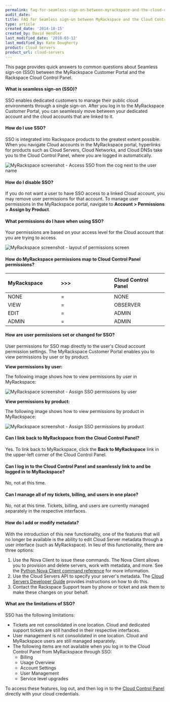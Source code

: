 ```yaml
---
permalink: faq-for-seamless-sign-on-between-myrackspace-and-the-cloud-control-panel/
audit_date:
title: FAQ for Seamless sign-on between MyRackspace and the Cloud Control Panel
type: article
created_date: '2014-10-15'
created_by: David Hendler
last_modified_date: '2018-03-12'
last_modified_by: Kate Dougherty
product: Cloud Servers
product_url: cloud-servers
---
```


This page provides quick answers to common questions about Seamless sign-on
(SSO) between the MyRackspace Customer Portal and the Rackspace Cloud Control
Panel.

#### What is seamless sign-on (SSO)?

SSO enables dedicated customers to manage their public cloud
environments through a single sign-on. After you log in
to the MyRackspace Customer Portal, you can seamlessly move between your
dedicated account and the cloud accounts that are linked to it.

#### How do I use SSO?

SSO is integrated into Rackspace products to the greatest extent possible. When you navigate Cloud accounts in the MyRackspace portal, hyperlinks for
products such as Cloud Servers, Cloud Networks, and Cloud DNSs take you
to the Cloud Control Panel, where you are logged in automatically.

<img src="{% asset_path cloud-servers/faq-for-seamless-sign-on-between-myrackspace-and-the-cloud-control-panel/sso_howto_use.png %}" alt="MyRackspace screenshot - Access SSO from the cog next to the user name" />

#### How do I disable SSO?

If you do not want a user to have SSO access to a linked Cloud account, you may remove user permissions for that account. To manage user permissions
in the MyRackspace portal, navigate to **Account > Permissions >
Assign by Product**.

#### What permissions do I have when using SSO?

Your permissions are based on your access level for the Cloud account that you are trying to access.

<img src="{% asset_path cloud-servers/faq-for-seamless-sign-on-between-myrackspace-and-the-cloud-control-panel/sso_permissions_layout.png %}" alt="MyRackspace screenshot - layout of permissions screen" />

#### How do MyRackspace permissions map to Cloud Control Panel permissions?

<table>
<colgroup>
<col width="33%" />
<col width="33%" />
<col width="33%" />
</colgroup>
<thead>
<tr class="header">
<th align="left"><div class="tablesorter-header-inner">
<div class="tablesorter-header-inner">
<p> MyRackspace</p>
</div>
</div></th>
<th align="left"><div class="tablesorter-header-inner">
<div class="tablesorter-header-inner">
 &gt;&gt;&gt;
</div>
</div></th>
<th align="left"><div class="tablesorter-header-inner">
<div class="tablesorter-header-inner">
 Cloud Control Panel
</div>
</div></th>
</tr>
</thead>
<tbody>
<tr class="odd">
<td align="left"> NONE</td>
<td align="left"> =</td>
<td align="left"> NONE</td>
</tr>
<tr class="even">
<td align="left"> VIEW</td>
<td align="left"> =</td>
<td align="left">OBSERVER</td>
</tr>
<tr class="odd">
<td align="left"> EDIT</td>
<td align="left"> =</td>
<td align="left"> ADMIN</td>
</tr>
<tr class="even">
<td align="left">ADMIN</td>
<td align="left">=</td>
<td align="left">ADMIN</td>
</tr>
</tbody>
</table>

#### How are user permissions set or changed for SSO?

User permissions for SSO map directly to the user's Cloud
account permission settings. The MyRackspace Customer Portal enables you to view permissions by user or by product.

**View permissions by user:**

The following image shows how to view permissions by user in MyRackspace:

<img src="{% asset_path cloud-servers/faq-for-seamless-sign-on-between-myrackspace-and-the-cloud-control-panel/sso_permissions_by_user.png %}" alt="MyRackspace screenshot - Assign SSO permissions by user" />

**View permissions by product:**

The following image shows how to view permissions by product in MyRackspace:

<img src="{% asset_path cloud-servers/faq-for-seamless-sign-on-between-myrackspace-and-the-cloud-control-panel/sso_permission_by_product.png %}" alt="MyRackspace screenshot - Assign SSO permissions by product" />

#### Can I link back to MyRackspace from the Cloud Control Panel?

Yes. To link back to MyRackspace, click the **Back to MyRackspace** link in the upper-left corner of the Cloud Control Panel.

#### Can I log in to the Cloud Control Panel and seamlessly link to and be logged in to MyRackspace?

No, not at this time.

#### Can I manage all of my tickets, billing, and users in one place?

No, not at this time. Tickets, billing, and users are currently managed
separately in the respective interfaces.

#### How do I add or modify metadata?

With the introduction of this new functionality, one of the features
that will no longer be available is the ability to edit Cloud Server
metadata through a user interface (such as MyRackspace). In lieu of this
functionality, there are three options:

1.  Use the Nova Client to issue these commands. The Nova Client allows you to
    provision and delete servers, work with metadata, and more. See the
    [Python Nova Client command reference](/how-to/useful-python-novaclient-commands)
    for more information.
2.  Use the Cloud Servers API to specify your server's metadata. The
    [Cloud Servers Developer Guide](https://developer.rackspace.com/docs/cloud-servers/v2/developer-guide/#set-server-metadata)
    provides instructions on how to do this.
3.  Contact the Rackspace Support team by phone or ticket and ask them to make
    these changes on your behalf.

#### What are the limitations of SSO?

SSO has the following limitations:

-   Tickets are not consolidated in one location. Cloud and dedicated
    support tickets are still handled in their respective interfaces.
-   User management is not consolidated in one location. Cloud and
    MyRackspace users are still managed separately.
-   The following items are not available when you log in to the
    Cloud Control Panel from MyRackspace through SSO:
    -   Billing
    -   Usage Overview
    -   Account Settings
    -   User Management
    -   Service level upgrades

To access these features, log out, and then log in to the [Cloud Control Panel](http://mycloud.rackspace.com) directly with your cloud
credentials.
